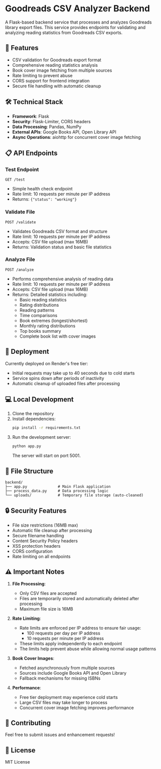 # Goodreads CSV Analyzer Backend

A Flask-based backend service that processes and analyzes Goodreads library export files. This service provides endpoints for validating and analyzing reading statistics from Goodreads CSV exports.

## 🌟 Features

- CSV validation for Goodreads export format
- Comprehensive reading statistics analysis
- Book cover image fetching from multiple sources
- Rate limiting to prevent abuse
- CORS support for frontend integration
- Secure file handling with automatic cleanup

## 🛠️ Technical Stack

- **Framework**: Flask
- **Security**: Flask-Limiter, CORS headers
- **Data Processing**: Pandas, NumPy
- **External APIs**: Google Books API, Open Library API
- **Async Operations**: aiohttp for concurrent cover image fetching

## 📋 API Endpoints

### Test Endpoint

```
GET /test
```

- Simple health check endpoint
- Rate limit: 10 requests per minute per IP address
- Returns: `{"status": "working"}`

### Validate File

```
POST /validate
```

- Validates Goodreads CSV format and structure
- Rate limit: 10 requests per minute per IP address
- Accepts: CSV file upload (max 16MB)
- Returns: Validation status and basic file statistics

### Analyze File

```
POST /analyze
```

- Performs comprehensive analysis of reading data
- Rate limit: 10 requests per minute per IP address
- Accepts: CSV file upload (max 16MB)
- Returns: Detailed statistics including:
  - Basic reading statistics
  - Rating distributions
  - Reading patterns
  - Time comparisons
  - Book extremes (longest/shortest)
  - Monthly rating distributions
  - Top books summary
  - Complete book list with cover images

## 🚀 Deployment

Currently deployed on Render's free tier:

- Initial requests may take up to 40 seconds due to cold starts
- Service spins down after periods of inactivity
- Automatic cleanup of uploaded files after processing

## 💻 Local Development

1. Clone the repository
2. Install dependencies:
   ```bash
   pip install -r requirements.txt
   ```
3. Run the development server:
   ```bash
   python app.py
   ```
   The server will start on port 5001.

## 📁 File Structure

```
backend/
├── app.py              # Main Flask application
├── process_data.py     # Data processing logic
└── uploads/            # Temporary file storage (auto-cleaned)
```

## 🔒 Security Features

- File size restrictions (16MB max)
- Automatic file cleanup after processing
- Secure filename handling
- Content Security Policy headers
- XSS protection headers
- CORS configuration
- Rate limiting on all endpoints

## ⚠️ Important Notes

1. **File Processing**:

   - Only CSV files are accepted
   - Files are temporarily stored and automatically deleted after processing
   - Maximum file size is 16MB

2. **Rate Limiting**:

   - Rate limits are enforced per IP address to ensure fair usage:
     - 100 requests per day per IP address
     - 10 requests per minute per IP address
   - These limits apply independently to each endpoint
   - The limits help prevent abuse while allowing normal usage patterns

3. **Book Cover Images**:

   - Fetched asynchronously from multiple sources
   - Sources include Google Books API and Open Library
   - Fallback mechanisms for missing ISBNs

4. **Performance**:
   - Free tier deployment may experience cold starts
   - Large CSV files may take longer to process
   - Concurrent cover image fetching improves performance

## 🤝 Contributing

Feel free to submit issues and enhancement requests!

## 📄 License

MIT License
